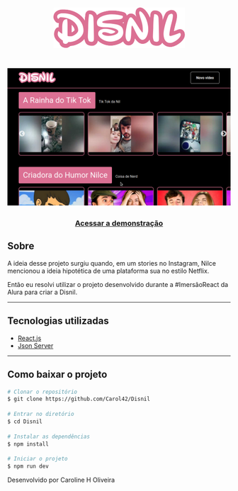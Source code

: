 <h1 align="center">
<img src="./src/assets/img/logo.png">
</h1>
<h1 align="center">
<img src="./src/assets/img/disnil-screenshot.png">
</h1>

<h3 align="center">
    <a href="">Acessar a demonstração</a>
</h3>

##  Sobre
A ideia desse projeto surgiu quando, em um stories no Instagram, Nilce mencionou a ideia hipotética de uma plataforma sua no estilo Netflix.

Então eu resolvi utilizar o projeto desenvolvido durante a #ImersãoReact da Alura para criar a Disnil.

---

## Tecnologias utilizadas

- [React.js](https://reactjs.org/)
- [Json Server](https://www.npmjs.com/package/json-server)

---

## Como baixar o projeto

```bash
# Clonar o repositório
$ git clone https://github.com/Carol42/Disnil

# Entrar no diretório
$ cd Disnil

# Instalar as dependências
$ npm install

# Iniciar o projeto
$ npm run dev
```

Desenvolvido por Caroline H Oliveira